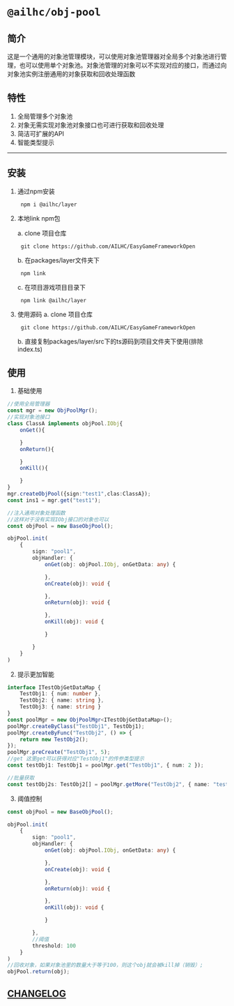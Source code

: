 # `@ailhc/obj-pool`

## 简介
这是一个通用的对象池管理模块，可以使用对象池管理器对全局多个对象池进行管理，也可以使用单个对象池。对象池管理的对象可以不实现对应的接口，而通过向对象池实例注册通用的对象获取和回收处理函数

## 特性
1. 全局管理多个对象池
2. 对象无需实现对象池对象接口也可进行获取和回收处理
3. 简洁可扩展的API
4. 智能类型提示
****
## 安装
1. 通过npm安装
	
    	npm i @ailhc/layer   
2. 本地link npm包
	
    a. clone 项目仓库
    
        git clone https://github.com/AILHC/EasyGameFrameworkOpen
        
    b. 在packages/layer文件夹下 

    	npm link
    
    c. 在项目游戏项目目录下 
    	
        npm link @ailhc/layer    
3. 使用源码
    a. clone 项目仓库
    
        git clone https://github.com/AILHC/EasyGameFrameworkOpen
    b. 直接复制packages/layer/src下的ts源码到项目文件夹下使用(排除index.ts)
## 使用
1. 基础使用

```ts
//使用全局管理器
const mgr = new ObjPoolMgr();
//实现对象池接口
class ClassA implements objPool.IObj{
    onGet(){

    }
    onReturn(){

    }
    onKill(){

    }
}
mgr.createObjPool({sign:"test1",clas:ClassA});
const ins1 = mgr.get("test1");

//注入通用对象处理函数
//这样对于没有实现IObj接口的对象也可以
const objPool = new BaseObjPool();

objPool.init(
    {
        sign: "pool1",
        objHandler: {
            onGet(obj: objPool.IObj, onGetData: any) {

            },
            onCreate(obj): void {

            },
            onReturn(obj): void {

            },
            onKill(obj): void {

            }

        }
    }
)
```
2. 提示更加智能
```ts
interface ITestObjGetDataMap {
    TestObj1: { num: number },
    TestObj2: { name: string },
    TestObj3: { name: string }
}
const poolMgr = new ObjPoolMgr<ITestObjGetDataMap>();
poolMgr.createByClass("TestObj1", TestObj1);
poolMgr.createByFunc("TestObj2", () => {
    return new TestObj2();
});
poolMgr.preCreate("TestObj1", 5);
//get 这里get可以获得对应"TestObj1"的传参类型提示
const testObj1: TestObj1 = poolMgr.get("TestObj1", { num: 2 });

//批量获取
const testObj2s: TestObj2[] = poolMgr.getMore("TestObj2", { name: "testObj2" }, 4);

```
3. 阈值控制
```ts
const objPool = new BaseObjPool();

objPool.init(
    {
        sign: "pool1",
        objHandler: {
            onGet(obj: objPool.IObj, onGetData: any) {

            },
            onCreate(obj): void {

            },
            onReturn(obj): void {

            },
            onKill(obj): void {

            }

        },
        //阈值
        threshold: 100
    }
)
//回收对象，如果对象池里的数量大于等于100，则这个obj就会被kill掉（销毁）;
objPool.return(obj);

```

## [CHANGELOG](packages/obj-pool/CHANGELOG.md)

